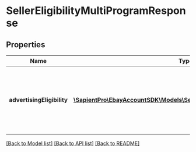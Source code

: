 # SellerEligibilityMultiProgramResponse

## Properties
| Name                       | Type                                                                                                          | Description                                                                                    | Notes      |
|----------------------------|---------------------------------------------------------------------------------------------------------------|------------------------------------------------------------------------------------------------|------------|
| **advertisingEligibility** | [**\SapientPro\EbayAccountSDK\Models\SellerEligibilityMultiProgramResponse[]**](SellerEligibilityResponse.md) | An array of response fields that define the seller eligibility for eBay adverstising programs. | [optional] |

[[Back to Model list]](../../README.md#documentation-for-models) [[Back to API list]](../../README.md#documentation-for-api-endpoints) [[Back to README]](../../README.md)

